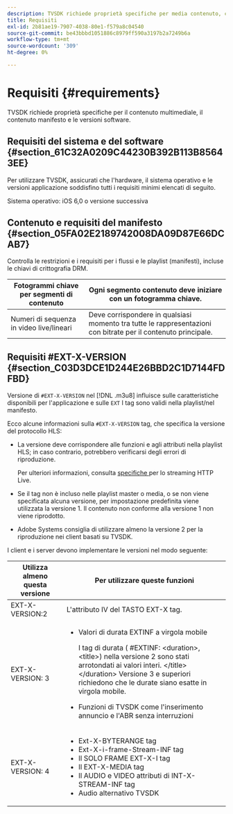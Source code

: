 ```yaml
---
description: TVSDK richiede proprietà specifiche per media contenuto, contenuto manifesto e versioni software.
title: Requisiti
exl-id: 2b81ae19-7907-4038-80e1-f579a8c04540
source-git-commit: be43bbbd1051886c8979ff590a3197b2a7249b6a
workflow-type: tm+mt
source-wordcount: '309'
ht-degree: 0%

---
```


# Requisiti {#requirements}

TVSDK richiede proprietà specifiche per il contenuto multimediale, il contenuto manifesto e le versioni software.

## Requisiti del sistema e del software {#section_61C32A0209C44230B392B113B85643EE}

Per utilizzare TVSDK, assicurati che l&#39;hardware, il sistema operativo e le versioni applicazione soddisfino tutti i requisiti minimi elencati di seguito.

Sistema operativo: iOS 6,0 o versione successiva

## Contenuto e requisiti del manifesto {#section_05FA02E2189742008DA09D87E66DCAB7}

Controlla le restrizioni e i requisiti per i flussi e le playlist (manifesti), incluse le chiavi di crittografia DRM.

| Fotogrammi chiave per segmenti di contenuto | Ogni segmento contenuto deve iniziare con un fotogramma chiave. |
|---|---|
| Numeri di sequenza in video live/lineari | Deve corrispondere in qualsiasi momento tra tutte le rappresentazioni con bitrate per il contenuto principale. |

## Requisiti #EXT-X-VERSION {#section_C03D3DCE1D244E26BBD2C1D7144FDFBD}

Versione di `#EXT-X-VERSION` nel [!DNL .m3u8] influisce sulle caratteristiche disponibili per l&#39;applicazione e sulle `EXT` I tag sono validi nella playlist/nel manifesto.

Ecco alcune informazioni sulla `#EXT-X-VERSION` tag, che specifica la versione del protocollo HLS:

* La versione deve corrispondere alle funzioni e agli attributi nella playlist HLS; in caso contrario, potrebbero verificarsi degli errori di riproduzione.

   Per ulteriori informazioni, consulta [ specifiche ](https://datatracker.ietf.org/doc/draft-pantos-http-live-streaming/?include_text=1) per lo streaming HTTP Live.
* Se il tag non è incluso nelle playlist master o media, o se non viene specificata alcuna versione, per impostazione predefinita viene utilizzata la versione 1. Il contenuto non conforme alla versione 1 non viene riprodotto.
* Adobe Systems consiglia di utilizzare almeno la versione 2 per la riproduzione nei client basati su TVSDK.

I client e i server devono implementare le versioni nel modo seguente:

<table id="table_62EB98EDD9DE49EC84CB1C7D59BC40E6"> 
 <thead> 
  <tr> 
   <th colname="1" class="entry"> Utilizza almeno questa versione </th> 
   <th colname="2" class="entry"> Per utilizzare queste funzioni </th> 
  </tr> 
 </thead>
 <tbody> 
  <tr> 
   <td colname="1"> <span class="codeph"> EXT-X-VERSION:2 </span> </td> 
   <td colname="2"> L'attributo IV del <span class="codeph"> TASTO EXT-X </span> tag. </td> 
  </tr> 
  <tr> 
   <td colname="1"> <span class="codeph"> EXT-X-VERSION: 3 </span> </td> 
   <td colname="2"> 
    <ul id="ul_C9500D3F934848639C204BF248F139FF"> 
     <li id="li_535A7E3FABCB46FE872A7EA5DE2A1784"><span class="codeph">Valori di durata EXTINF </span> a virgola mobile <p>I tag di durata ( <span class="codeph"> #EXTINF: </span>&lt;duration&gt;,&lt;title&gt;) nella versione 2 sono stati arrotondati ai valori interi. &lt;/title&gt;&lt;/duration&gt; Versione 3 e superiori richiedono che le durate siano esatte in virgola mobile. </p> </li> 
     <li id="li_8DF5E91F1D5D4E19894595E1FE0A5EDE"> Funzioni di TVSDK come l'inserimento annuncio e l'ABR senza interruzioni </li> 
    </ul> </td> 
  </tr> 
  <tr> 
   <td colname="1"> <p> <span class="codeph"> EXT-X-VERSION: 4 </span> </p> </td> 
   <td colname="2"> <p> 
     <ul id="ul_99E24D013E3141308B5A57446A9B8033"> 
      <li id="li_F36E65ADD2CA451C82FF18DBD5667927"><span class="codeph">Ext-X-BYTERANGE </span> tag </li> 
      <li id="li_8C653168A7B84D11AC233E7548A8D2EF"><span class="codeph">Ext-X-i-frame-Stream-INF </span> tag </li> 
      <li id="li_2922B34717CB4F6189068529CDBE6D10">Il <span class="codeph"> SOLO FRAME EXT-X-I </span> tag </li> 
      <li id="li_D015D78E217641D7867EB509E9F9EEE2">Il <span class="codeph"> EXT-X-MEDIA </span> tag </li> 
      <li id="li_CA068EA381984F5497FE67617CA8BB34">Il <span class="codeph"> AUDIO </span> e <span class="codeph"> VIDEO </span> attributi di <span class="codeph"> INT-X-STREAM-INF </span> tag </li> 
      <li id="li_EE78CC7D194A4EB2897F9AE8E4B081B8"> Audio alternativo TVSDK </li> 
     </ul> </p> </td> 
  </tr> 
 </tbody> 
</table>
